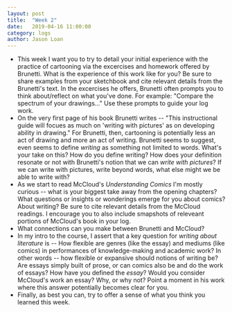 ```yaml
---
layout: post
title:  "Week 2" 
date:   2019-04-16 11:00:00
category: logs
author: Jason Loan 
---
```


* This week I want you to try to detail your initial experience with the practice of cartooning via the excercises and homework offered by Brunetti. What is the experience of this work like for you? Be sure to share examples from your sketchbook and cite relevant details from the Brunetti's text. In the excercises he offers, Brunetti often prompts you to think about/reflect on what you've done. For example: "Compare the spectrum of your drawings..." Use these prompts to guide your log work.
* On the very first page of his book Brunetti writes -- "This instructional guide will focues as much on 'writing with pictures' as on developing ability in drawing." For Brunetti, then, cartooning is potentially less an act of drawing and more an act of writing. Brunetti seems to suggest, even seems to define *writing* as something not limited to words. What's your take on this? How do you define writing? How does your definition resonate or not with Brunetti's notion that we can *write with pictures*? If we can write with pictures, write beyond words, what else might we be able to write with?
* As we start to read McCloud's *Understanding Comics* I'm mostly curious -- what is your biggest take away from the opening chapters? What questions or insights or wonderings emerge for you about comics? About writing? Be sure to cite relevant details from the McCloud readings. I encourage you to also include smapshots of releveant portions of McCloud's book in your log.
* What connections can you make between Brunetti and McCloud?
* In my intro to the course, I assert that a key question for *writing about literature* is -- How flexible are genres (like the essay) and mediums (like comics) in performances of knowledge-making and academic work? In other words -- how flexible or expansive should notions of writing be? Are essays simply built of prose, or can comics also be and do the work of essays? How have you defined the *essay*? Would you consider McCloud's work an essay? Why, or why not? Point a moment in his work where this answer potentially becomes clear for you.
* Finally, as best you can, try to offer a sense of what you think you learned this week.
